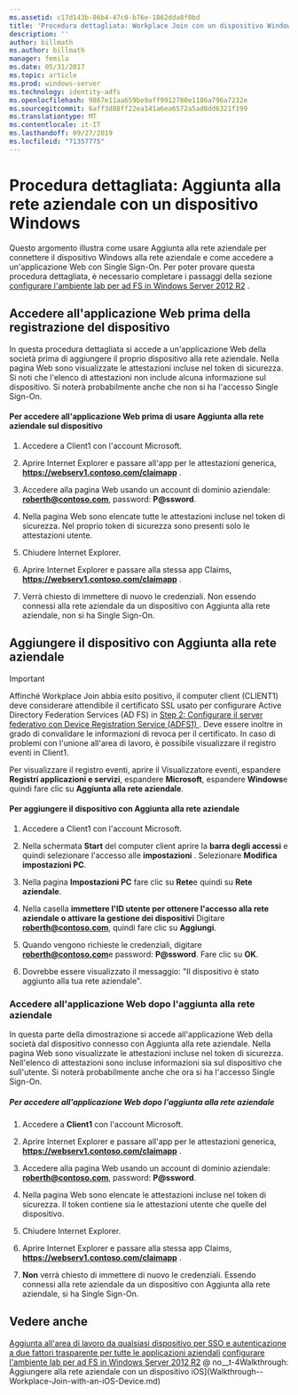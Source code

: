 ```yaml
---
ms.assetid: c17d143b-86b4-47c0-b76e-1862dda8f0bd
title: 'Procedura dettagliata: Workplace Join con un dispositivo Windows'
description: ''
author: billmath
ms.author: billmath
manager: femila
ms.date: 05/31/2017
ms.topic: article
ms.prod: windows-server
ms.technology: identity-adfs
ms.openlocfilehash: 9867e11aa659be9aff9912780e1186a796a7232e
ms.sourcegitcommit: 6aff3d88ff22ea141a6ea6572a5ad8dd6321f199
ms.translationtype: MT
ms.contentlocale: it-IT
ms.lasthandoff: 09/27/2019
ms.locfileid: "71357775"
---
```

# <a name="walkthrough-workplace-join-with-a-windows-device"></a>Procedura dettagliata: Aggiunta alla rete aziendale con un dispositivo Windows

Questo argomento illustra come usare Aggiunta alla rete aziendale per connettere il dispositivo Windows alla rete aziendale e come accedere a un'applicazione Web con Single Sign-On. Per poter provare questa procedura dettagliata, è necessario completare i passaggi della sezione [configurare l'ambiente lab per ad FS in Windows Server 2012 R2](../deployment/Set-up-the-lab-environment-for-AD-FS-in-Windows-Server-2012-R2.md) .

## <a name="access-the-web-application-before-device-registration"></a>Accedere all'applicazione Web prima della registrazione del dispositivo
In questa procedura dettagliata si accede a un'applicazione Web della società prima di aggiungere il proprio dispositivo alla rete aziendale. Nella pagina Web sono visualizzate le attestazioni incluse nel token di sicurezza. Si noti che l'elenco di attestazioni non include alcuna informazione sul dispositivo. Si noterà probabilmente anche che non si ha l'accesso Single Sign-On.

#### <a name="to-access-the-web-application-before-you-use-workplace-join-on-your-device"></a>Per accedere all'applicazione Web prima di usare Aggiunta alla rete aziendale sul dispositivo

1. Accedere a Client1 con l'account Microsoft.

2. Aprire Internet Explorer e passare all'app per le attestazioni generica, **https://webserv1.contoso.com/claimapp** .

3. Accedere alla pagina Web usando un account di dominio aziendale: <strong>roberth@contoso.com</strong>, password: <strong>P@ssword</strong>.

4. Nella pagina Web sono elencate tutte le attestazioni incluse nel token di sicurezza. Nel proprio token di sicurezza sono presenti solo le attestazioni utente.

5. Chiudere Internet Explorer.

6. Aprire Internet Explorer e passare alla stessa app Claims, **https://webserv1.contoso.com/claimapp** .

7. Verrà chiesto di immettere di nuovo le credenziali. Non essendo connessi alla rete aziendale da un dispositivo con Aggiunta alla rete aziendale, non si ha Single Sign-On.

## <a name="join-your-device-with-workplace-join"></a>Aggiungere il dispositivo con Aggiunta alla rete aziendale

> [!IMPORTANT]
> Affinché Workplace Join abbia esito positivo, il computer client (CLIENT1) deve considerare attendibile il certificato SSL usato per configurare Active Directory Federation Services (AD FS) in [Step 2: Configurare il server federativo con Device Registration Service (ADFS1) ](../deployment/Set-up-the-lab-environment-for-AD-FS-in-Windows-Server-2012-R2.md#BKMK_4). Deve essere inoltre in grado di convalidare le informazioni di revoca per il certificato. In caso di problemi con l'unione all'area di lavoro, è possibile visualizzare il registro eventi in Client1.
> 
> Per visualizzare il registro eventi, aprire il Visualizzatore eventi, espandere **Registri applicazioni e servizi**, espandere **Microsoft**, espandere **Windows**e quindi fare clic su **Aggiunta alla rete aziendale**.

#### <a name="to-join-your-device-with-workplace-join"></a>Per aggiungere il dispositivo con Aggiunta alla rete aziendale

1. Accedere a Client1 con l'account Microsoft.

2. Nella schermata **Start** del computer client aprire la **barra degli accessi** e quindi selezionare l'accesso alle **impostazioni** . Selezionare **Modifica impostazioni PC**.

3. Nella pagina **Impostazioni PC** fare clic su **Rete**e quindi su **Rete aziendale**.

4. Nella casella **immettere l'ID utente per ottenere l'accesso alla rete aziendale o attivare la gestione dei dispositivi** Digitare <strong>roberth@contoso.com</strong>, quindi fare clic su **Aggiungi**.

5. Quando vengono richieste le credenziali, digitare <strong>roberth@contoso.com</strong>e password: <strong>P@ssword</strong>. Fare clic su **OK**.

6. Dovrebbe essere visualizzato il messaggio: "Il dispositivo è stato aggiunto alla tua rete aziendale".

### <a name="access-the-web-application-after-joining-the-workplace"></a>Accedere all'applicazione Web dopo l'aggiunta alla rete aziendale
In questa parte della dimostrazione si accede all'applicazione Web della società dal dispositivo connesso con Aggiunta alla rete aziendale. Nella pagina Web sono visualizzate le attestazioni incluse nel token di sicurezza. Nell'elenco di attestazioni sono incluse informazioni sia sul dispositivo che sull'utente. Si noterà probabilmente anche che ora si ha l'accesso Single Sign-On.

##### <a name="to-access-the-web-application-after-joining-the-workplace"></a>Per accedere all'applicazione Web dopo l'aggiunta alla rete aziendale

1. Accedere a **Client1** con l'account Microsoft.

2. Aprire Internet Explorer e passare all'app per le attestazioni generica, **https://webserv1.contoso.com/claimapp** .

3. Accedere alla pagina Web usando un account di dominio aziendale: <strong>roberth@contoso.com</strong>, password: <strong>P@ssword</strong>.

4. Nella pagina Web sono elencate le attestazioni incluse nel token di sicurezza. Il token contiene sia le attestazioni utente che quelle del dispositivo.

5. Chiudere Internet Explorer.

6. Aprire Internet Explorer e passare alla stessa app Claims, **https://webserv1.contoso.com/claimapp** .

7. **Non** verrà chiesto di immettere di nuovo le credenziali. Essendo connessi alla rete aziendale da un dispositivo con Aggiunta alla rete aziendale, si ha Single Sign-On.

## <a name="see-also"></a>Vedere anche
[Aggiunta all'area di lavoro da qualsiasi dispositivo per SSO e autenticazione a due fattori trasparente per tutte le applicazioni aziendali](Join-to-Workplace-from-Any-Device-for-SSO-and-Seamless-Second-Factor-Authentication-Across-Company-Applications.md)
[configurare l'ambiente lab per ad FS in Windows Server 2012 R2](../deployment/Set-up-the-lab-environment-for-AD-FS-in-Windows-Server-2012-R2.md)
 @ no__t-4Walkthrough: Aggiungere alla rete aziendale con un dispositivo iOS](Walkthrough--Workplace-Join-with-an-iOS-Device.md)




